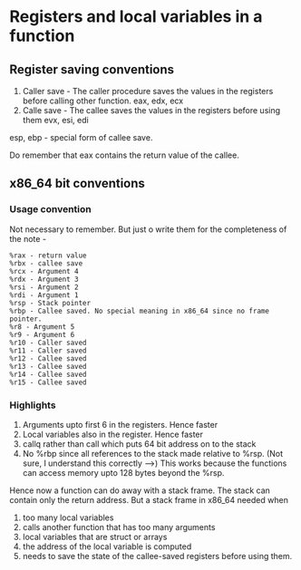 # Registers and local variables in a function

## Register saving conventions

1. Caller save - The caller procedure saves the values in the registers before calling other function.
eax, edx, ecx
2. Calle save - The callee saves the values in the registers before using them
evx, esi, edi

esp, ebp - special form of callee save.

Do remember that eax contains the return value of the callee.

## x86_64 bit conventions

### Usage convention

Not necessary to remember. But just o write them for the completeness of the note -
```
%rax - return value
%rbx - callee save
%rcx - Argument 4
%rdx - Argument 3
%rsi - Argument 2
%rdi - Argument 1
%rsp - Stack pointer
%rbp - Callee saved. No special meaning in x86_64 since no frame pointer.
%r8 - Argument 5
%r9 - Argument 6
%r10 - Caller saved
%r11 - Caller saved
%r12 - Callee saved
%r13 - Callee saved
%r14 - Callee saved
%r15 - Callee saved
```

### Highlights
1. Arguments upto first 6 in the registers. Hence faster
2. Local variables also in the register. Hence faster
3. callq rather than call which puts 64 bit address on to the stack
4. No %rbp since all references to the stack made relative to %rsp. (Not sure, I understand this correctly -->) This works because the functions can access memory upto 128 bytes beyond the %rsp.

Hence now a function can do away with a stack frame. The stack can contain only the return address. But a stack frame in x86_64 needed when

1. too many local variables
2. calls another function that has too many arguments
3. local variables that are struct or arrays
4. the address of the local variable is computed
5. needs to save the state of the callee-saved registers before using them.
